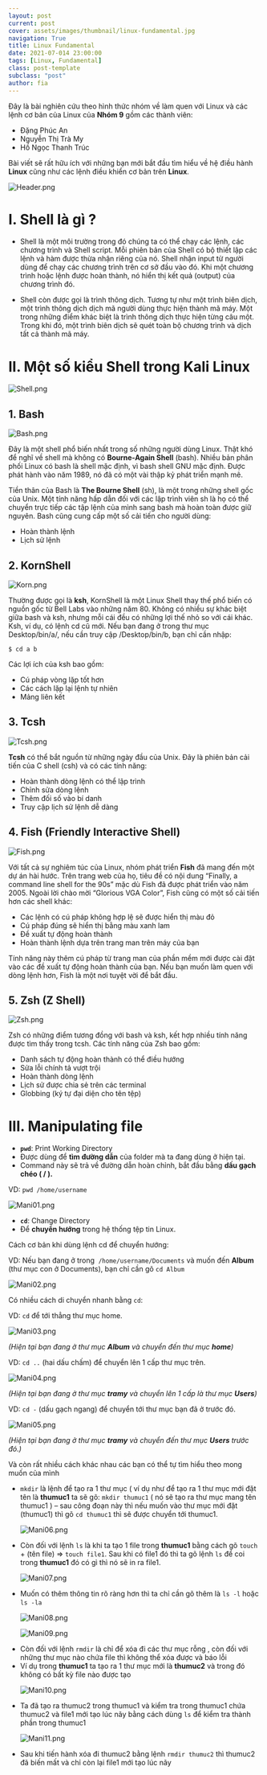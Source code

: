 ```yaml
---
layout: post
current: post
cover: assets/images/thumbnail/linux-fundamental.jpg
navigation: True
title: Linux Fundamental
date: 2021-07-014 23:00:00
tags: [Linux, Fundamental]
class: post-template
subclass: "post"
author: fia
---
```


<p>Đây là bài nghiên cứu theo hình thức nhóm về làm quen với Linux và các lệnh cơ bản của Linux của <strong>Nhóm 9</strong> gồm các thành viên:</p>
<ul>
	<li>Đặng Phúc An</li>
	<li>Nguyễn Thị Trà My</li>
	<li>Hồ Ngọc Thanh Trúc</li>
</ul>
<p>Bài viết sẽ rất hữu ích với những bạn mới bắt đầu tìm hiểu về hệ điều hành <strong>Linux</strong> cũng như các lệnh điều khiển cơ bản trên <strong>Linux</strong>.</p>
<p><img src="https://github.com/FIA-FPT/fia/blob/develop/assets/images/linux-fundamental/Header.png" alt="Header.png"></p>
<h1>I. Shell là gì ?</h1>
<ul>
	<li>
		<p>Shell là một môi trường trong đó chúng ta có thể chạy các lệnh, các chương trình và Shell script. Mỗi phiên bản của Shell có bộ thiết lập các lệnh và hàm được thừa nhận riêng của nó. Shell nhận input từ người dùng để chạy các chương trình trên cơ sở đầu vào đó. Khi một chương trình hoặc lệnh được hoàn thành, nó hiển thị kết quả (output) của chương trình đó.</p>
	</li>
	<li>
		<p>Shell còn được gọi là trình thông dịch. Tương tự như một trình biên dịch, một trình thông dịch dịch mã người dùng thực hiện thành mã máy. Một trong những điểm khác biệt là trình thông dịch thực hiện từng câu một. Trong khi đó, một trình biên dịch sẽ quét toàn bộ chương trình và dịch tất cả thành mã máy.</p>
	</li>
</ul>
<h1>II. Một số kiểu Shell trong Kali Linux</h1>
<p><img src="https://github.com/FIA-FPT/fia/blob/develop/assets/images/linux-fundamental/Shell.png" alt="Shell.png"></p>
<h2>1. Bash</h2>
<p><img src="https://github.com/FIA-FPT/fia/blob/develop/assets/images/linux-fundamental/Bash.png" alt="Bash.png"></p>
<p>Đây là một shell phổ biến nhất trong số những người dùng Linux. Thật khó để nghĩ về shell mà không có <strong>Bourne-Again Shell</strong> (bash). Nhiều bản phân phối Linux có bash là shell mặc định, vì bash shell GNU mặc định. Được phát hành vào năm 1989, nó đã có một vài thập kỷ phát triển mạnh mẽ.</p>
<p>Tiền thân của Bash là <strong>The Bourne Shell</strong> (sh), là một trong những shell gốc của Unix. Một tính năng hấp dẫn đối với các lập trình viên sh là họ có thể chuyển trực tiếp các tập lệnh của mình sang bash mà hoàn toàn được giữ nguyên. Bash cũng cung cấp một số cải tiến cho người dùng:</p>
<ul>
	<li>Hoàn thành lệnh</li>
	<li>Lịch sử lệnh</li>
</ul>
<h2>2. KornShell</h2>
<p><img src="https://github.com/FIA-FPT/fia/blob/develop/assets/images/linux-fundamental/Korn.png" alt="Korn.png"></p>
<p>Thường được gọi là <strong>ksh</strong>, KornShell là một Linux Shell thay thế phổ biến có nguồn gốc từ Bell Labs vào những năm 80. Không có nhiều sự khác biệt giữa bash và ksh, nhưng mỗi cái đều có những lợi thế nhỏ so với cái khác. Ksh, ví dụ, có lệnh cd cũ mới. Nếu bạn đang ở trong thư mục Desktop/bin/a/, nếu cần truy cập /Desktop/bin/b, bạn chỉ cần nhập:</p>
<code>$ cd a b</code>
<p>Các lợi ích của ksh bao gồm:</p>
<ul>
	<li>Cú pháp vòng lặp tốt hơn</li>
	<li>Các cách lặp lại lệnh tự nhiên</li>
	<li>Mảng liên kết</li>
</ul>
<h2>3. Tcsh</h2>
<p><img src="https://github.com/FIA-FPT/fia/blob/develop/assets/images/linux-fundamental/Tcsh.png" alt="Tcsh.png"></p>
<p><strong>Tcsh</strong> có thể bắt nguồn từ những ngày đầu của Unix. Đây là phiên bản cải tiến của C shell (csh) và có các tính năng:</p>
<ul>
	<li>Hoàn thành dòng lệnh có thể lập trình</li>
	<li>Chỉnh sửa dòng lệnh</li>
	<li>Thêm đối số vào bí danh</li>
	<li>Truy cập lịch sử lệnh dễ dàng</li>
</ul>
<h2>4. Fish (Friendly Interactive Shell)</h2>
<p><img src="https://github.com/FIA-FPT/fia/blob/develop/assets/images/linux-fundamental/Fish.png" alt="Fish.png"></p>
<p>Với tất cả sự nghiêm túc của Linux, nhóm phát triển <strong>Fish</strong> đã mang đến một dự án hài hước. Trên trang web của họ, tiêu đề có nội dung “Finally, a command line shell for the 90s” mặc dù Fish đã được phát triển vào năm 2005. Ngoài lời chào mời “Glorious VGA Color”, Fish cũng có một số cải tiến hơn các shell khác:</p>
<ul>
	<li>Các lệnh có cú pháp không hợp lệ sẽ được hiển thị màu đỏ</li>
	<li>Cú pháp đúng sẽ hiển thị bằng màu xanh lam</li>
	<li>Đề xuất tự động hoàn thành</li>
	<li>Hoàn thành lệnh dựa trên trang man trên máy của bạn</li>
</ul>
<p>Tính năng này thêm cú pháp từ trang man của phần mềm mới được cài đặt vào các đề xuất tự động hoàn thành của bạn. Nếu bạn muốn làm quen với dòng lệnh hơn, Fish là một nơi tuyệt vời để bắt đầu.</p>
<h2>5. Zsh (Z Shell)</h2>
<p><img src="https://github.com/FIA-FPT/fia/blob/develop/assets/images/linux-fundamental/Zsh.png" alt="Zsh.png"></p>
<p>Zsh có những điểm tương đồng với bash và ksh, kết hợp nhiều tính năng được tìm thấy trong tcsh. Các tính năng của Zsh bao gồm:</p>
<ul>
	<li>Danh sách tự động hoàn thành có thể điều hướng</li>
	<li>Sửa lỗi chính tả vượt trội</li>
	<li>Hoàn thành dòng lệnh</li>
	<li>Lịch sử được chia sẻ trên các terminal</li>
	<li>Globbing (ký tự đại diện cho tên tệp)</li>
</ul>
<h1>III. Manipulating file</h1>
<ul>
	<li><code><strong>pwd</strong></code>: Print Working Directory</li>
	<li>Được dùng để <strong>tìm đường dẫn</strong> của folder mà ta đang dùng ở hiện tại.</li>
	<li>Command này sẽ trả về đường dẫn hoàn chỉnh, bắt đầu bằng <strong>dấu gạch chéo ( / ).</strong></li>
</ul>
<p>VD: <code>pwd /home/username</code></p>
<p><img src="https://github.com/FIA-FPT/fia/blob/develop/assets/images/linux-fundamental/Mani01.png" alt="Mani01.png"></p>
<ul>
	<li><code><strong>cd</strong></code>: Change Directory</li>
	<li>Để <strong>chuyển hướng</strong> trong hệ thống tệp tin Linux.</li>
</ul>
<p>Cách cơ bản khi dùng lệnh cd để chuyển hướng:</p>
<p>VD: Nếu bạn đang ở trong  <code>/home/username/Documents</code> và muốn đến <strong>Album</strong> (thư mục con ở Documents), bạn chỉ cần gõ <code>cd Album</code></p>
<p><img src="https://github.com/FIA-FPT/fia/blob/develop/assets/images/linux-fundamental/Mani02.png" alt="Mani02.png"></p>
<p>Có nhiều cách di chuyển nhanh bằng <code>cd</code>:</p>
<p>VD: <code>cd</code> để tới thẳng thư mục home.</p>
<p><img src="https://github.com/FIA-FPT/fia/blob/develop/assets/images/linux-fundamental/Mani03.png" alt="Mani03.png"></p>
<p><em>(Hiện tại bạn đang ở thư mục <strong>Album</strong> và chuyển đến thư mục <strong>home</strong>)</em></p>
<p>VD: <code>cd ..</code> (hai dấu chấm) để chuyển lên 1 cấp thư mục trên.</p>
<p><img src="https://github.com/FIA-FPT/fia/blob/develop/assets/images/linux-fundamental/Mani04.png" alt="Mani04.png"></p>
<p><em>(Hiện tại bạn đang ở thư mục <strong>tramy</strong> và chuyển lên 1 cấp là thư mục <strong>Users</strong>)</em></p>
<p>VD: <code>cd -</code> (dấu gạch ngang) để chuyển tới thư mục bạn đã ở trước đó.</p>
<p><img src="https://github.com/FIA-FPT/fia/blob/develop/assets/images/linux-fundamental/Mani05.png" alt="Mani05.png"></p>
<p><em>(Hiện tại bạn đang ở thư mục <strong>tramy</strong> và chuyển đến thư mục <strong>Users</strong> trước đó.)</em></p>
<p>Và còn rất nhiều cách khác nhau các bạn có thể tự tìm hiểu theo mong muốn của mình</p>
<ul>
	<li><p><code>mkdir</code> là lệnh để tạo ra 1 thư mục ( ví dụ như để tạo ra 1 thư mục mới đặt tên là <strong>thumuc1</strong> ta sẽ gõ: <code>mkdir thumuc1</code> ( nó sẽ tạo ra thư mục mang tên thumuc1 ) – sau công đoạn này thì nếu muốn vào thư mục mới đặt (thumuc1) thì gõ <code>cd thumuc1</code> thì sẽ được chuyển tới thumuc1.</p></li>
	<p><img src="https://github.com/FIA-FPT/fia/blob/develop/assets/images/linux-fundamental/Mani06.png" alt="Mani06.png"></p>
	<li><p>Còn đối với lệnh <code>ls</code> là khi ta tạo 1 file trong <strong>thumuc1</strong> bằng cách gõ <code>touch</code> + (tên file) => <code>touch file1</code>. Sau khi có file1 đó thì ta gõ lệnh <code>ls</code> để coi trong <strong>thumuc1</strong> đó có gì thì nó sẽ in ra file1.</p></li>
	<p><img src="https://github.com/FIA-FPT/fia/blob/develop/assets/images/linux-fundamental/Mani07.png" alt="Mani07.png"></p>
	<li>Muốn có thêm thông tin rõ ràng hơn thì ta chỉ cần gõ thêm là <code>ls -l</code> hoặc <code>ls -la</code></li>
	<p><img src="https://github.com/FIA-FPT/fia/blob/develop/assets/images/linux-fundamental/Mani08.png" alt="Mani08.png"></p>
	<p><img src="https://github.com/FIA-FPT/fia/blob/develop/assets/images/linux-fundamental/Mani09.png" alt="Mani09.png"></p>
	<li>Còn đối với lệnh <code>rmdir</code> là chỉ để xóa đi các thư mục rỗng , còn đối với những thư mục nào chứa file thì không thể xóa được và báo lỗi</li>
	<li>Ví dụ trong <strong>thumuc1</strong> ta tạo ra 1 thư mục mới là <strong>thumuc2</strong> và trong đó không có bất kỳ file nào được tạo</li>
	<p><img src="https://github.com/FIA-FPT/fia/blob/develop/assets/images/linux-fundamental/Mani10.png" alt="Mani10.png"></p>
	<li>Ta đã tạo ra thumuc2 trong thumuc1 và kiểm tra trong thumuc1 chứa thumuc2 và file1 mới tạo lúc nãy bằng cách dùng <code>ls</code> để kiểm tra thành phần trong thumuc1</li>
	<p><img src="https://github.com/FIA-FPT/fia/blob/develop/assets/images/linux-fundamental/Mani11.png" alt="Mani11.png"></p>
	<li>Sau khi tiến hành xóa đi thumuc2 bằng lệnh <code>rmdir thumuc2</code> thì thumuc2 đã biến mất và chỉ còn lại file1 mới tạo lúc nãy</li>
</ul>
